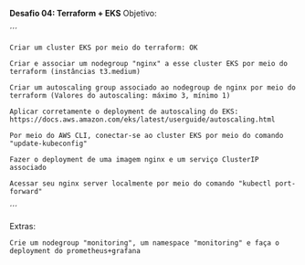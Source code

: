**Desafio 04: Terraform + EKS**
Objetivo:

´´´

    Criar um cluster EKS por meio do terraform: OK

    Criar e associar um nodegroup "nginx" a esse cluster EKS por meio do terraform (instâncias t3.medium)

    Criar um autoscaling group associado ao nodegroup de nginx por meio do terraform (Valores do autoscaling: máximo 3, mínimo 1)

    Aplicar corretamente o deployment de autoscaling do EKS: https://docs.aws.amazon.com/eks/latest/userguide/autoscaling.html

    Por meio do AWS CLI, conectar-se ao cluster EKS por meio do comando "update-kubeconfig"

    Fazer o deployment de uma imagem nginx e um serviço ClusterIP associado

    Acessar seu nginx server localmente por meio do comando "kubectl port-forward"

´´´

Extras:

    Crie um nodegroup "monitoring", um namespace "monitoring" e faça o deployment do prometheus+grafana